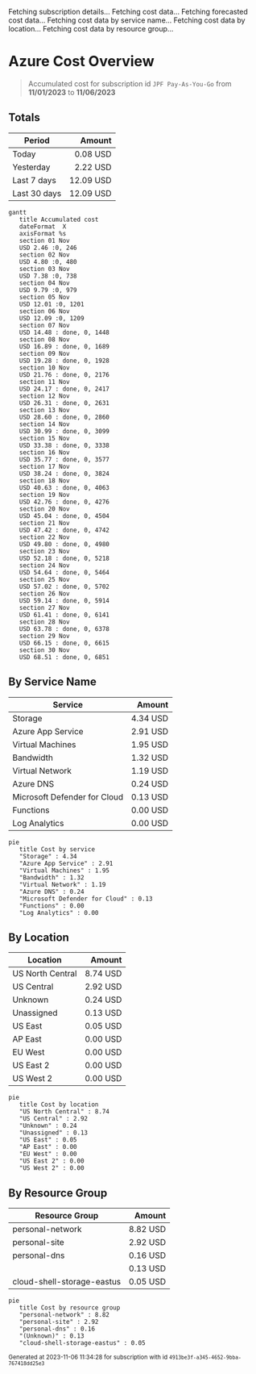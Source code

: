 Fetching subscription details...
Fetching cost data...
Fetching forecasted cost data...
Fetching cost data by service name...
Fetching cost data by location...
Fetching cost data by resource group...
# Azure Cost Overview

> Accumulated cost for subscription id `JPF Pay-As-You-Go` from **11/01/2023** to **11/06/2023**

## Totals

|Period|Amount|
|---|---:|
|Today|0.08 USD|
|Yesterday|2.22 USD|
|Last 7 days|12.09 USD|
|Last 30 days|12.09 USD|

```mermaid
gantt
   title Accumulated cost
   dateFormat  X
   axisFormat %s
   section 01 Nov
   USD 2.46 :0, 246
   section 02 Nov
   USD 4.80 :0, 480
   section 03 Nov
   USD 7.38 :0, 738
   section 04 Nov
   USD 9.79 :0, 979
   section 05 Nov
   USD 12.01 :0, 1201
   section 06 Nov
   USD 12.09 :0, 1209
   section 07 Nov
   USD 14.48 : done, 0, 1448
   section 08 Nov
   USD 16.89 : done, 0, 1689
   section 09 Nov
   USD 19.28 : done, 0, 1928
   section 10 Nov
   USD 21.76 : done, 0, 2176
   section 11 Nov
   USD 24.17 : done, 0, 2417
   section 12 Nov
   USD 26.31 : done, 0, 2631
   section 13 Nov
   USD 28.60 : done, 0, 2860
   section 14 Nov
   USD 30.99 : done, 0, 3099
   section 15 Nov
   USD 33.38 : done, 0, 3338
   section 16 Nov
   USD 35.77 : done, 0, 3577
   section 17 Nov
   USD 38.24 : done, 0, 3824
   section 18 Nov
   USD 40.63 : done, 0, 4063
   section 19 Nov
   USD 42.76 : done, 0, 4276
   section 20 Nov
   USD 45.04 : done, 0, 4504
   section 21 Nov
   USD 47.42 : done, 0, 4742
   section 22 Nov
   USD 49.80 : done, 0, 4980
   section 23 Nov
   USD 52.18 : done, 0, 5218
   section 24 Nov
   USD 54.64 : done, 0, 5464
   section 25 Nov
   USD 57.02 : done, 0, 5702
   section 26 Nov
   USD 59.14 : done, 0, 5914
   section 27 Nov
   USD 61.41 : done, 0, 6141
   section 28 Nov
   USD 63.78 : done, 0, 6378
   section 29 Nov
   USD 66.15 : done, 0, 6615
   section 30 Nov
   USD 68.51 : done, 0, 6851
```

## By Service Name

|Service|Amount|
|---|---:|
|Storage|4.34 USD|
|Azure App Service|2.91 USD|
|Virtual Machines|1.95 USD|
|Bandwidth|1.32 USD|
|Virtual Network|1.19 USD|
|Azure DNS|0.24 USD|
|Microsoft Defender for Cloud|0.13 USD|
|Functions|0.00 USD|
|Log Analytics|0.00 USD|

```mermaid
pie
   title Cost by service
   "Storage" : 4.34
   "Azure App Service" : 2.91
   "Virtual Machines" : 1.95
   "Bandwidth" : 1.32
   "Virtual Network" : 1.19
   "Azure DNS" : 0.24
   "Microsoft Defender for Cloud" : 0.13
   "Functions" : 0.00
   "Log Analytics" : 0.00
```

## By Location

|Location|Amount|
|---|---:|
|US North Central|8.74 USD|
|US Central|2.92 USD|
|Unknown|0.24 USD|
|Unassigned|0.13 USD|
|US East|0.05 USD|
|AP East|0.00 USD|
|EU West|0.00 USD|
|US East 2|0.00 USD|
|US West 2|0.00 USD|

```mermaid
pie
   title Cost by location
   "US North Central" : 8.74
   "US Central" : 2.92
   "Unknown" : 0.24
   "Unassigned" : 0.13
   "US East" : 0.05
   "AP East" : 0.00
   "EU West" : 0.00
   "US East 2" : 0.00
   "US West 2" : 0.00
```

## By Resource Group

|Resource Group|Amount|
|---|---:|
|personal-network|8.82 USD|
|personal-site|2.92 USD|
|personal-dns|0.16 USD|
||0.13 USD|
|cloud-shell-storage-eastus|0.05 USD|

```mermaid
pie
   title Cost by resource group
   "personal-network" : 8.82
   "personal-site" : 2.92
   "personal-dns" : 0.16
   "(Unknown)" : 0.13
   "cloud-shell-storage-eastus" : 0.05
```

<sup>Generated at 2023-11-06 11:34:28 for subscription with id `4913be3f-a345-4652-9bba-767418dd25e3`</sup>
